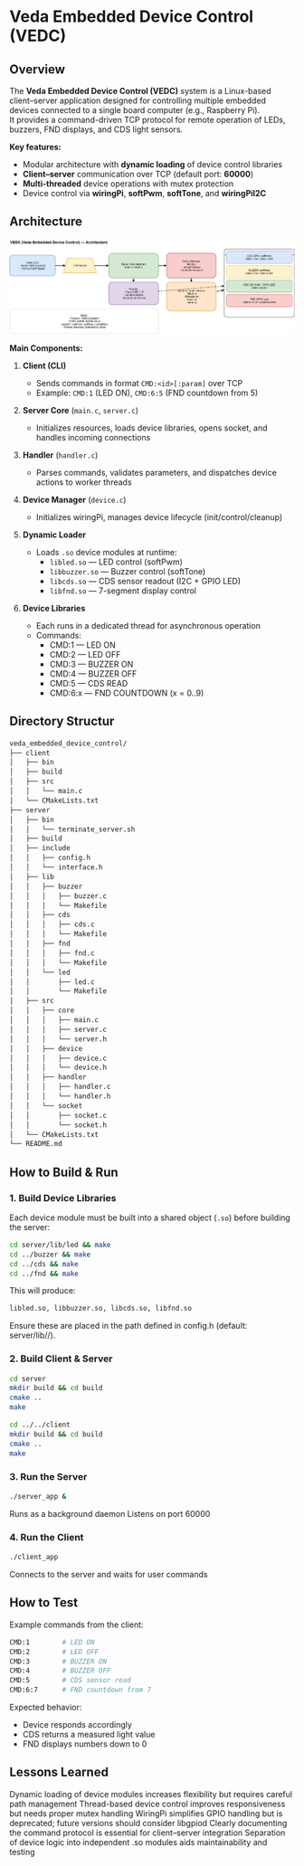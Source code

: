# Veda Embedded Device Control (VEDC)

## Overview

The **Veda Embedded Device Control (VEDC)** system is a Linux-based client–server application designed for controlling multiple embedded devices connected to a single board computer (e.g., Raspberry Pi).  
It provides a command-driven TCP protocol for remote operation of LEDs, buzzers, FND displays, and CDS light sensors.

**Key features:**
- Modular architecture with **dynamic loading** of device control libraries
- **Client–server** communication over TCP (default port: **60000**)
- **Multi-threaded** device operations with mutex protection
- Device control via **wiringPi**, **softPwm**, **softTone**, and **wiringPiI2C**

## Architecture

![Block Diagram](docs/block%20diagram.png)

**Main Components:**
1. **Client (CLI)**  
   - Sends commands in format `CMD:<id>[:param]` over TCP  
   - Example: `CMD:1` (LED ON), `CMD:6:5` (FND countdown from 5)  

2. **Server Core** (`main.c`, `server.c`)  
   - Initializes resources, loads device libraries, opens socket, and handles incoming connections  

3. **Handler** (`handler.c`)  
   - Parses commands, validates parameters, and dispatches device actions to worker threads  

4. **Device Manager** (`device.c`)  
   - Initializes wiringPi, manages device lifecycle (init/control/cleanup)  

5. **Dynamic Loader**  
   - Loads `.so` device modules at runtime:  
     - `libled.so` — LED control (softPwm)  
     - `libbuzzer.so` — Buzzer control (softTone)  
     - `libcds.so` — CDS sensor readout (I2C + GPIO LED)  
     - `libfnd.so` — 7-segment display control  

6. **Device Libraries**  
   - Each runs in a dedicated thread for asynchronous operation  
   - Commands:  
     - CMD:1 — LED ON  
     - CMD:2 — LED OFF  
     - CMD:3 — BUZZER ON  
     - CMD:4 — BUZZER OFF  
     - CMD:5 — CDS READ  
     - CMD:6:x — FND COUNTDOWN (x = 0..9)

## Directory Structur
```bash
veda_embedded_device_control/
├── client
│   ├── bin
│   ├── build
│   ├── src
│   │   └── main.c
│   └── CMakeLists.txt
├── server
│   ├── bin
│   │   └── terminate_server.sh
│   ├── build
│   ├── include
│   │   ├── config.h
│   │   └── interface.h
│   ├── lib
│   │   ├── buzzer
│   │   │   ├── buzzer.c
│   │   │   └── Makefile
│   │   ├── cds
│   │   │   ├── cds.c
│   │   │   └── Makefile
│   │   ├── fnd
│   │   │   ├── fnd.c
│   │   │   └── Makefile
│   │   └── led
│   │       ├── led.c
│   │       └── Makefile
│   ├── src
│   │   ├── core
│   │   │   ├── main.c
│   │   │   ├── server.c
│   │   │   └── server.h
│   │   ├── device
│   │   │   ├── device.c
│   │   │   └── device.h
│   │   ├── handler
│   │   │   ├── handler.c
│   │   │   └── handler.h
│   │   └── socket
│   │       ├── socket.c
│   │       └── socket.h
│   └── CMakeLists.txt
└── README.md
```

## How to Build & Run

### 1. Build Device Libraries

Each device module must be built into a shared object (`.so`) before building the server:

```bash
cd server/lib/led && make
cd ../buzzer && make
cd ../cds && make
cd ../fnd && make
```

This will produce:
```bash
libled.so, libbuzzer.so, libcds.so, libfnd.so
```

Ensure these are placed in the path defined in config.h (default: server/lib/<device>/).

### 2. Build Client & Server

```bash
cd server
mkdir build && cd build
cmake ..
make
```

```bash
cd ../../client
mkdir build && cd build
cmake ..
make
```

### 3. Run the Server

```bash
./server_app &
```

Runs as a background daemon
Listens on port 60000

### 4. Run the Client

```bash
./client_app
```

Connects to the server and waits for user commands

## How to Test

Example commands from the client:

```bash
CMD:1        # LED ON
CMD:2        # LED OFF
CMD:3        # BUZZER ON
CMD:4        # BUZZER OFF
CMD:5        # CDS sensor read
CMD:6:7      # FND countdown from 7
```

Expected behavior:
- Device responds accordingly
- CDS returns a measured light value
- FND displays numbers down to 0

## Lessons Learned

Dynamic loading of device modules increases flexibility but requires careful path management
Thread-based device control improves responsiveness but needs proper mutex handling
WiringPi simplifies GPIO handling but is deprecated; future versions should consider libgpiod
Clearly documenting the command protocol is essential for client–server integration
Separation of device logic into independent .so modules aids maintainability and testing